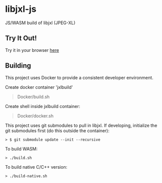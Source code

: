 # libjxl-js
JS/WASM build of libjxl (JPEG-XL)

## Try It Out!

Try it in your browser [here](https://chafey.github.io/libjxl-js/test/browser/index.html)

## Building

This project uses Docker to provide a consistent developer environment.

Create docker container 'jxlbuild'

> Docker/build.sh

Create shell inside jxlbuild container:

> Docker/docker.sh

This project uses git submodules to pull in libjxl.  If developing, initialize the git submodules first (do this outside the container):

```
> $ git submodule update --init --recursive
```

To build WASM:

```
> ./build.sh
```

To build native C/C++ version:
```
> ./build-native.sh
```